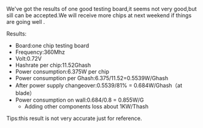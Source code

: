
We've got the results of one good testing board,it seems not very good,but sill can be accepted.We will receive more chips at next weekend if things are going well .

Results:

- Board:one chip testing board
- Frequency:360Mhz
- Volt:0.72V
- Hashrate per chip:11.52Ghash
- Power consumption:6.375W per chip
- Power consumption per Ghash:6.375/11.52=0.5539W/Ghash
- After power supply changeover:0.5539/81% = 0.684W/Ghash（at blade）
- Power consumption on wall:0.684/0.8 = 0.855W/G
	- Adding other components loss about 1KW/Thash

Tips:this result is not very accurate just for reference.

